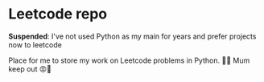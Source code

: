 
# Leetcode repo

**Suspended**: I've not used Python as my main for years and prefer projects now to leetcode

Place for me to store my work on Leetcode problems in Python. :red_circle::x:  Mum keep out :rage::no_entry_sign:

